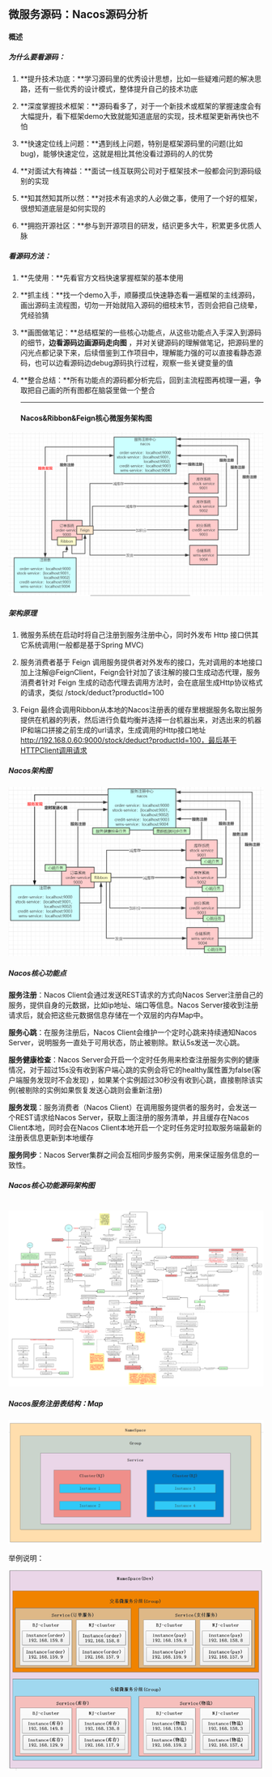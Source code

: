 ## 微服务源码：Nacos源码分析

#### 概述

##### 为什么要看源码：

1. **提升技术功底：**学习源码里的优秀设计思想，比如一些疑难问题的解决思路，还有一些优秀的设计模式，整体提升自己的技术功底

2. **深度掌握技术框架：**源码看多了，对于一个新技术或框架的掌握速度会有大幅提升，看下框架demo大致就能知道底层的实现，技术框架更新再快也不怕

3. **快速定位线上问题：**遇到线上问题，特别是框架源码里的问题(比如bug)，能够快速定位，这就是相比其他没看过源码的人的优势

4. **对面试大有裨益：**面试一线互联网公司对于框架技术一般都会问到源码级别的实现

5. **知其然知其所以然：**对技术有追求的人必做之事，使用了一个好的框架，很想知道底层是如何实现的

6. **拥抱开源社区：**参与到开源项目的研发，结识更多大牛，积累更多优质人脉

##### 看源码方法：

1. **先使用：**先看官方文档快速掌握框架的基本使用

2. **抓主线：**找一个demo入手，顺藤摸瓜快速静态看一遍框架的主线源码，画出源码主流程图，切勿一开始就陷入源码的细枝末节，否则会把自己绕晕，凭经验猜

3. **画图做笔记：**总结框架的一些核心功能点，从这些功能点入手深入到源码的细节，**边看源码边画源码走向图**
   ，并对关键源码的理解做笔记，把源码里的闪光点都记录下来，后续借鉴到工作项目中，理解能力强的可以直接看静态源码，也可以边看源码边debug源码执行过程，观察一些关键变量的值

4. **整合总结：**所有功能点的源码都分析完后，回到主流程图再梳理一遍，争取把自己画的所有图都在脑袋里做一个整合

   ------

   #### Nacos&Ribbon&Feign核心微服务架构图

![87643.png](..\imgs\87643.png)

##### 架构原理

1. 微服务系统在启动时将自己注册到服务注册中心，同时外发布 Http 接口供其它系统调用(一般都是基于Spring MVC)

2. 服务消费者基于 Feign 调用服务提供者对外发布的接口，先对调用的本地接口加上注解@FeignClient，Feign会针对加了该注解的接口生成动态代理，服务消费者针对 Feign
   生成的动态代理去调用方法时，会在底层生成Http协议格式的请求，类似 /stock/deduct?productId=100

3. Feign
   最终会调用Ribbon从本地的Nacos注册表的缓存里根据服务名取出服务提供在机器的列表，然后进行负载均衡并选择一台机器出来，对选出来的机器IP和端口拼接之前生成的url请求，生成调用的Http接口地址 http://192.168.0.60:9000/stock/deduct?productId=100，最后基于HTTPClient调用请求

##### Nacos架构图

![87646.png](..\imgs\87646.png)

##### Nacos核心功能点

**服务注册**：Nacos Client会通过发送REST请求的方式向Nacos Server注册自己的服务，提供自身的元数据，比如ip地址、端口等信息。Nacos
Server接收到注册请求后，就会把这些元数据信息存储在一个双层的内存Map中。

**服务心跳**：在服务注册后，Nacos Client会维护一个定时心跳来持续通知Nacos Server，说明服务一直处于可用状态，防止被剔除。默认5s发送一次心跳。

**服务健康检查**：Nacos Server会开启一个定时任务用来检查注册服务实例的健康情况，对于超过15s没有收到客户端心跳的实例会将它的healthy属性置为false(客户端服务发现时不会发现)
，如果某个实例超过30秒没有收到心跳，直接剔除该实例(被剔除的实例如果恢复发送心跳则会重新注册)

**服务发现**：服务消费者（Nacos Client）在调用服务提供者的服务时，会发送一个REST请求给Nacos Server，获取上面注册的服务清单，并且缓存在Nacos Client本地，同时会在Nacos
Client本地开启一个定时任务定时拉取服务端最新的注册表信息更新到本地缓存

**服务同步**：Nacos Server集群之间会互相同步服务实例，用来保证服务信息的一致性。

##### Nacos核心功能源码架构图

​    ![0](..\imgs\108508.png)

##### Nacos服务注册表结构：Map

![0](..\imgs\87743.png)

举例说明：

![0](..\imgs\99347.png)
